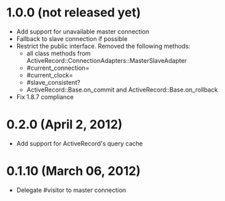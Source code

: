 # 1.0.0 (not released yet)

* Add support for unavailable master connection
* Fallback to slave connection if possible
* Restrict the public interface. Removed the following methods:
  * all class methods from ActiveRecord::ConnectionAdapters::MasterSlaveAdapter
  * #current_connection=
  * #current_clock=
  * #slave_consistent?
  * ActiveRecord::Base.on_commit and ActiveRecord::Base.on_rollback
* Fix 1.8.7 compliance

# 0.2.0 (April 2, 2012)

* Add support for ActiveRecord's query cache

# 0.1.10 (March 06, 2012)

* Delegate #visitor to master connection

